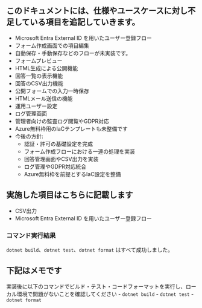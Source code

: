 ## このドキュメントには、仕様やユースケースに対し不足している項目を追記していきます。

- Microsoft Entra External ID を用いたユーザー登録フロー
- フォーム作成画面での項目編集
- 自動保存・手動保存などのフローが未実装です。
- フォームプレビュー
- HTML生成による公開機能
- 回答一覧の表示機能
- 回答のCSV出力機能
- 公開フォームでの入力一時保存
- HTMLメール送信の機能
- 運用ユーザー設定
- ログ管理画面
- 管理者向けの監査ログ閲覧やGDPR対応
- Azure無料枠用のIaCテンプレートも未整備です
- 今後の方針:
  - 認証・許可の基礎設定を完成
  - フォーム作成フローにおける一連の処理を実装
  - 回答管理画面やCSV出力を実装
  - ログ管理やGDPR対応統合
  - Azure無料枠を前提とするIaC設定を整備

## 実施した項目はこちらに記載します

- CSV出力
- Microsoft Entra External ID を用いたユーザー登録フロー

### コマンド実行結果
`dotnet build`、`dotnet test`、`dotnet format` はすべて成功しました。

## 下記はメモです

実装後に以下のコマンドでビルド・テスト・コードフォーマットを実行し、ローカル環境で問題がないことを確認してください
    - `dotnet build`
    - `dotnet test`
    - `dotnet format`
